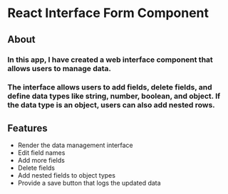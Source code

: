 # React Interface Form Component

## About

### In this app, I have created a web interface component that allows users to manage data.

### The interface allows users to add fields, delete fields, and define data types like string, number, boolean, and object. If the data type is an object, users can also add nested rows.

## Features

- Render the data management interface
- Edit field names
- Add more fields
- Delete fields
- Add nested fields to object types
- Provide a save button that logs the updated data
